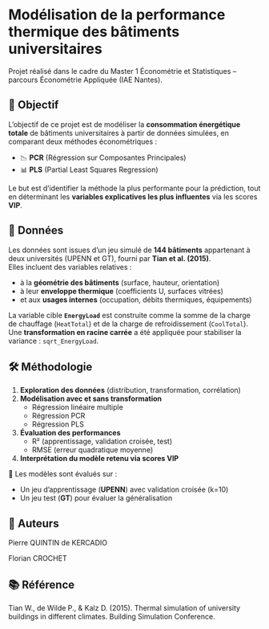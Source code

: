 # Modélisation de la performance thermique des bâtiments universitaires

Projet réalisé dans le cadre du Master 1 Économétrie et Statistiques – parcours Économétrie Appliquée (IAE Nantes). 

## 📌 Objectif

L’objectif de ce projet est de modéliser la **consommation énergétique totale** de bâtiments universitaires à partir de données simulées, en comparant deux méthodes économétriques :

- 📉 **PCR** (Régression sur Composantes Principales)  
- 📊 **PLS** (Partial Least Squares Regression)

Le but est d’identifier la méthode la plus performante pour la prédiction, tout en déterminant les **variables explicatives les plus influentes** via les scores **VIP**.

## 📁 Données

Les données sont issues d’un jeu simulé de **144 bâtiments** appartenant à deux universités (UPENN et GT), fourni par **Tian et al. (2015)**.  
Elles incluent des variables relatives :

- à la **géométrie des bâtiments** (surface, hauteur, orientation)  
- à leur **enveloppe thermique** (coefficients U, surfaces vitrées)  
- et aux **usages internes** (occupation, débits thermiques, équipements)

La variable cible **`EnergyLoad`** est construite comme la somme de la charge de chauffage (`HeatTotal`) et de la charge de refroidissement (`CoolTotal`).  
Une **transformation en racine carrée** a été appliquée pour stabiliser la variance : `sqrt_EnergyLoad`.

## 🛠 Méthodologie

1. **Exploration des données** (distribution, transformation, corrélation)
2. **Modélisation avec et sans transformation**
   - Régression linéaire multiple
   - Régression PCR
   - Régression PLS
3. **Évaluation des performances**
   - R² (apprentissage, validation croisée, test)
   - RMSE (erreur quadratique moyenne)
4. **Interprétation du modèle retenu via scores VIP**

📌 Les modèles sont évalués sur :
- Un jeu d’apprentissage (**UPENN**) avec validation croisée (k=10)
- Un jeu test (**GT**) pour évaluer la généralisation


## 👥 Auteurs

Pierre QUINTIN de KERCADIO

Florian CROCHET


## 📚 Référence

Tian W., de Wilde P., & Kalz D. (2015). Thermal simulation of university buildings in different climates. Building Simulation Conference.
